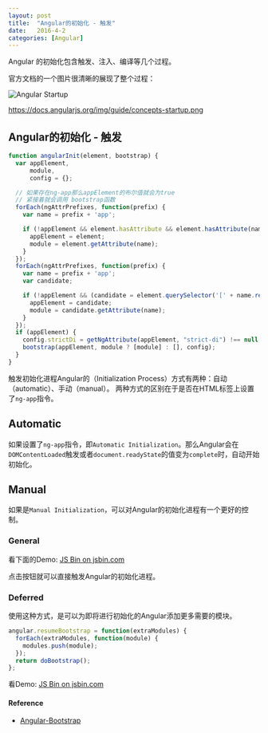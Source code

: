 ```yaml
---
layout: post
title:  "Angular的初始化 - 触发"
date:   2016-4-2
categories: [Angular]
---
```


Angular 的初始化包含触发、注入、编译等几个过程。

官方文档的一个图片很清晰的展现了整个过程：

![Angular Startup](https://docs.angularjs.org/img/guide/concepts-startup.png)

https://docs.angularjs.org/img/guide/concepts-startup.png

## Angular的初始化 - 触发

```JavaScript
function angularInit(element, bootstrap) {
  var appElement,
      module,
      config = {};

  // 如果存在ng-app那么appElement的布尔值就会为true
  // 紧接着就会调用 bootstrap函数
  forEach(ngAttrPrefixes, function(prefix) {
    var name = prefix + 'app';

    if (!appElement && element.hasAttribute && element.hasAttribute(name)) {
      appElement = element;
      module = element.getAttribute(name);
    }
  });
  forEach(ngAttrPrefixes, function(prefix) {
    var name = prefix + 'app';
    var candidate;

    if (!appElement && (candidate = element.querySelector('[' + name.replace(':', '\\:') + ']'))) {
      appElement = candidate;
      module = candidate.getAttribute(name);
    }
  });
  if (appElement) {
    config.strictDi = getNgAttribute(appElement, "strict-di") !== null;
    bootstrap(appElement, module ? [module] : [], config);
  }
}
```

触发初始化进程Angular的（Initialization Process）方式有两种：自动（automatic）、手动（manual）。
两种方式的区别在于是否在HTML标签上设置了`ng-app`指令。

## Automatic

如果设置了`ng-app`指令，即`Automatic Initialization`。那么Angular会在`DOMContentLoaded`触发或者`document.readyState`的值变为`complete`时，自动开始初始化。


## Manual

如果是`Manual Initialization`，可以对Angular的初始化进程有一个更好的控制。

### General

看下面的Demo: <a class="jsbin-embed" href="http://jsbin.com/natido/embed">JS Bin on jsbin.com</a><script src="http://static.jsbin.com/js/embed.min.js?3.35.12"></script>

点击按钮就可以直接触发Angular的初始化进程。


### Deferred

使用这种方式，是可以为即将进行初始化的Angular添加更多需要的模块。

```JavaScript
angular.resumeBootstrap = function(extraModules) {
  forEach(extraModules, function(module) {
    modules.push(module);
  });
  return doBootstrap();
};
```

看Demo: <a class="jsbin-embed" href="http://jsbin.com/husupo/embed?html,js,output">JS Bin on jsbin.com</a><script src="http://static.jsbin.com/js/embed.min.js?3.35.12"></script>

#### Reference

- [Angular-Bootstrap](https://docs.angularjs.org/guide/bootstrap)
